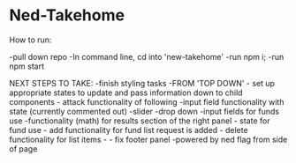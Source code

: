# Ned-Takehome


How to run: 

-pull down repo
-In command line, cd into 'new-takehome' 
-run npm i; 
-run npm start


NEXT STEPS TO TAKE:
-finish styling tasks
-FROM 'TOP DOWN' 
    - set up appropriate states to update and pass information down to child components
    - attack functionality of following
        -input field functionality with state (currently commented out)
        -slider
        -drop down
        -input fields for funds use
        -functionality (math) for results section of the right panel 
    - state for fund use
        - add functionality for fund list request is added
        - delete functionality for list items
        - 
    - fix footer panel
    -powered by ned flag from side of page

